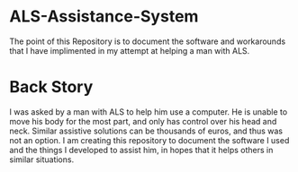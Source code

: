 # ALS-Assistance-System

The point of this Repository is to document the software and workarounds that I have implimented in my attempt at helping a man with ALS.


# Back Story
I was asked by a man with ALS to help him use a computer. He is unable to move his body for the most part, and only has control over his head and neck. Similar assistive solutions can be thousands of euros, and thus was not an option. I am creating this repository to document the software I used and the things I developed to assist him, in hopes that it helps others in similar situations. 

